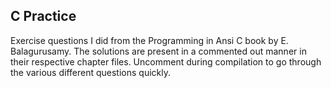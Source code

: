 ## C Practice

Exercise questions I did from the Programming in Ansi C book by E. Balagurusamy. The solutions are present in a commented out manner in their respective chapter files. Uncomment during compilation to go through the various different questions quickly.